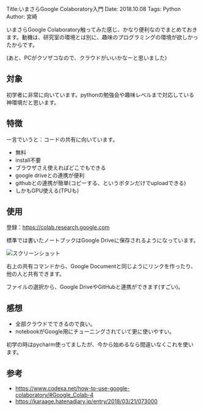 Title:いまさらGoogle Colaboratory入門
Date: 2018.10.08
Tags: Python
Author: 宮崎

いまさらGoogle Colaboratory触ってみた感じ、かなり便利なのでまとめておきます。動機は、研究室の環境とは別に、趣味のプログラミングの環境が欲しかったからです。

(あと、PCがクソザコなので、クラウドがいいかなーと思いました)

## 対象
初学者に非常に向いています。pythonの勉強会や趣味レベルまで対応している神環境だと思います。

## 特徴
一言でいうと：コードの共有に向いています。  

- 無料
- install不要
- ブラウザさえ使えればどこでもできる
- google driveとの連携が便利
- githubとの連携が簡単(コピーする、というボタンだけでuploadできる)
- しかもGPU使える(TPUも)

## 使用
登録：<https://colab.research.google.com>

標準では書いたノートブックはGoogle Driveに保存されるようになっています。

![スクリーンショット]({attach}images/google_colaboratory_figs/2018-10-08-12-18-55.png)

右上の共有コマンドから、Google Documentと同じようにリンクを作ったり、他の人と共有できます。

ファイルの選択から、Google DriveやGitHubと連携ができます(すごい)。

## 感想
- 全部クラウドでできるので良い。
- notebookがGoogle用にチューニングされていて更に使いやすい。

初学の時はpycharm使ってましたが、今から始めるなら間違いなくこれを使います。

## 参考
- <https://www.codexa.net/how-to-use-google-colaboratory/#Google_Colab-4>
- <https://karaage.hatenadiary.jp/entry/2018/03/21/073000>
